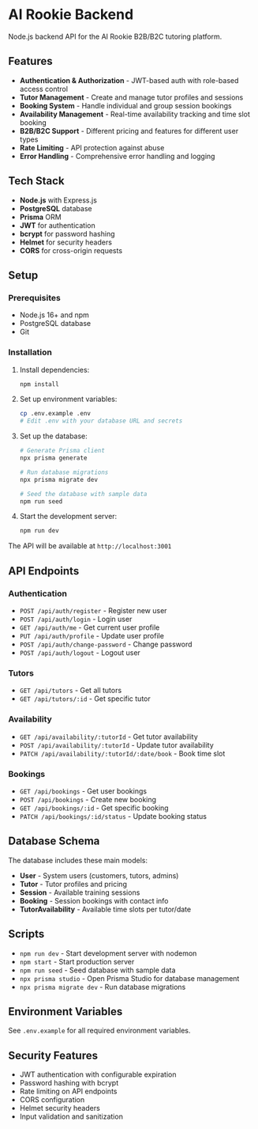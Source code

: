 # AI Rookie Backend

Node.js backend API for the AI Rookie B2B/B2C tutoring platform.

## Features

- **Authentication & Authorization** - JWT-based auth with role-based access control
- **Tutor Management** - Create and manage tutor profiles and sessions
- **Booking System** - Handle individual and group session bookings
- **Availability Management** - Real-time availability tracking and time slot booking
- **B2B/B2C Support** - Different pricing and features for different user types
- **Rate Limiting** - API protection against abuse
- **Error Handling** - Comprehensive error handling and logging

## Tech Stack

- **Node.js** with Express.js
- **PostgreSQL** database
- **Prisma** ORM
- **JWT** for authentication
- **bcrypt** for password hashing
- **Helmet** for security headers
- **CORS** for cross-origin requests

## Setup

### Prerequisites

- Node.js 16+ and npm
- PostgreSQL database
- Git

### Installation

1. Install dependencies:
   ```bash
   npm install
   ```

2. Set up environment variables:
   ```bash
   cp .env.example .env
   # Edit .env with your database URL and secrets
   ```

3. Set up the database:
   ```bash
   # Generate Prisma client
   npx prisma generate
   
   # Run database migrations
   npx prisma migrate dev
   
   # Seed the database with sample data
   npm run seed
   ```

4. Start the development server:
   ```bash
   npm run dev
   ```

The API will be available at `http://localhost:3001`

## API Endpoints

### Authentication
- `POST /api/auth/register` - Register new user
- `POST /api/auth/login` - Login user
- `GET /api/auth/me` - Get current user profile
- `PUT /api/auth/profile` - Update user profile
- `POST /api/auth/change-password` - Change password
- `POST /api/auth/logout` - Logout user

### Tutors
- `GET /api/tutors` - Get all tutors
- `GET /api/tutors/:id` - Get specific tutor

### Availability
- `GET /api/availability/:tutorId` - Get tutor availability
- `POST /api/availability/:tutorId` - Update tutor availability
- `PATCH /api/availability/:tutorId/:date/book` - Book time slot

### Bookings
- `GET /api/bookings` - Get user bookings
- `POST /api/bookings` - Create new booking
- `GET /api/bookings/:id` - Get specific booking
- `PATCH /api/bookings/:id/status` - Update booking status

## Database Schema

The database includes these main models:
- **User** - System users (customers, tutors, admins)
- **Tutor** - Tutor profiles and pricing
- **Session** - Available training sessions
- **Booking** - Session bookings with contact info
- **TutorAvailability** - Available time slots per tutor/date

## Scripts

- `npm run dev` - Start development server with nodemon
- `npm start` - Start production server
- `npm run seed` - Seed database with sample data
- `npx prisma studio` - Open Prisma Studio for database management
- `npx prisma migrate dev` - Run database migrations

## Environment Variables

See `.env.example` for all required environment variables.

## Security Features

- JWT authentication with configurable expiration
- Password hashing with bcrypt
- Rate limiting on API endpoints
- CORS configuration
- Helmet security headers
- Input validation and sanitization